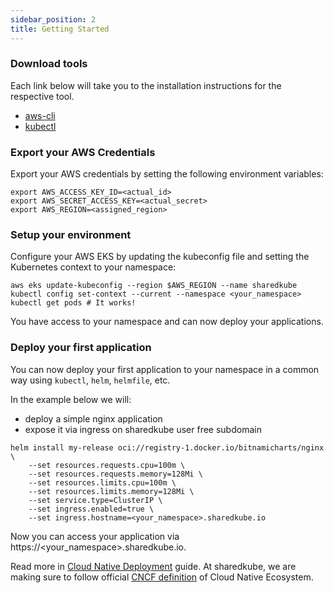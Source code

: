 ```yaml
---
sidebar_position: 2
title: Getting Started
---
```


### Download tools

Each link below will take you to the installation instructions for the respective tool.

- [aws-cli](https://docs.aws.amazon.com/cli/latest/userguide/getting-started-install.html)
- [kubectl](https://kubernetes.io/docs/tasks/tools/#kubectl)

### Export your AWS Credentials

Export your AWS credentials by setting the following environment variables:

```shell
export AWS_ACCESS_KEY_ID=<actual_id>
export AWS_SECRET_ACCESS_KEY=<actual_secret>
export AWS_REGION=<assigned_region>
```

### Setup your environment
Configure your AWS EKS by updating the kubeconfig file and setting the Kubernetes
context to your namespace:

```shell
aws eks update-kubeconfig --region $AWS_REGION --name sharedkube
kubectl config set-context --current --namespace <your_namespace>
kubectl get pods # It works!
```

You have access to your namespace and can now deploy your applications.

### Deploy your first application
You can now deploy your first application to your namespace in a common way using
`kubectl`, `helm`, `helmfile`, etc.

In the example below we will:
- deploy a simple nginx application
- expose it via ingress on sharedkube user free subdomain

```shell
helm install my-release oci://registry-1.docker.io/bitnamicharts/nginx \
    --set resources.requests.cpu=100m \
    --set resources.requests.memory=128Mi \
    --set resources.limits.cpu=100m \
    --set resources.limits.memory=128Mi \
    --set service.type=ClusterIP \
    --set ingress.enabled=true \
    --set ingress.hostname=<your_namespace>.sharedkube.io
```

Now you can access your application via https://<your_namespace>.sharedkube.io.

Read more in [Cloud Native Deployment](./cloud-native-ecosystem/cloud-native-deployment) guide.
At sharedkube, we are making sure to follow official 
[CNCF definition](https://github.com/cncf/toc/blob/main/DEFINITION.md) of Cloud Native Ecosystem.
